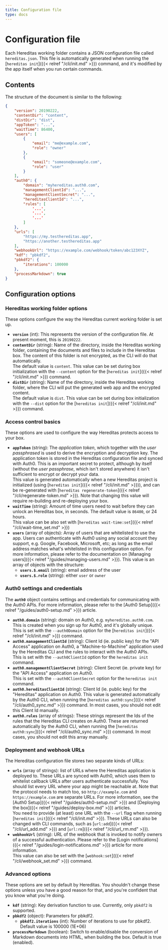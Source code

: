 ```yaml
---
title: Configuration file
type: docs
---
```


# Configuration file

Each Hereditas working folder contains a JSON configuration file called `hereditas.json`. This file is automatically generated when running the [`hereditas init`]({{< relref "/cli/init.md" >}}) command, and it's modified by the app itself when you run certain commands.

## Contents

The structure of the document is similar to the following:

````json
{
    "version": 20190222,
    "contentDir": "content",
    "distDir": "dist",
    "appToken": "...",
    "waitTime": 86400,
    "users": [
        {
            "email": "me@example.com",
            "role": "owner"
        },
        {
            "email": "someone@example.com",
            "role": "user"
        }
    ],
    "auth0": {
        "domain": "myhereditas.auth0.com",
        "managementClientId": "...",
        "managementClientSecret": "...",
        "hereditasClientId": "...",
        "rules": [
            '...',
            '...',
            '...'
        ]
    },
    "urls": [
        "https://my.testhereditas.app",
        "https://another.testhereditas.app"
    ],
    "webhookUrl": "https://example.com/webhook/token/abc123XYZ",
    "kdf": "pbkdf2",
    "pbkdf2": {
        "iterations": 100000
    },
    "processMarkdown": true
}
````

## Configuration options

### Hereditas working folder options

These options configure the way the Hereditas current working folder is set up.

- **`version`** (int): This represents the version of the configuration file. At present moment, this is `20190222`.
- **`contentDir`** (string): Name of the directory, inside the Hereditas working folder, containing the documents and files to include in the Hereditas box. The content of this folder is not encrypted, as the CLI will do that automatically.<br />The default value is `content`. This value can be set during box initialization with the `--content` option for the [`hereditas init`]({{< relref "/cli/init.md" >}}) command.
- **`distDir`** (string): Name of the directory, inside the Hereditas working folder, where the CLI will put the generated web app and the encrypted content.<br />The default value is `dist`. This value can be set during box initialization with the `--dist` option for the [`hereditas init`]({{< relref "/cli/init.md" >}}) command.

### Access control basics

These options are used to configure the way Hereditas protects access to your box.

- **`appToken`** (string): The *application token*, which together with the *user passphrased* is used to derive the encryption and decryption key. The application token is stored in the Hereditas configuration file and synced with Auth0. This is an important secret to protect, although by itself (without the *user passphrase*, which isn't stored anywhere) it isn't sufficient to encrypt or decrypt your data.<br/>This value is generated automatically when a new Hereditas project is initialized (using [`hereditas init`]({{< relref "/cli/init.md" >}})), and can be re-generated with [`hereditas regenerate-token`]({{< relref "/cli/regenerate-token.md" >}}). Note that changing this value will require re-building and re-deploying your box.
- **`waitTime`** (string): Amount of time users need to wait before they can unlock an Hereditas box, in seconds. The default value is `86400`, or 24 hours.<br/>This value can be also set with [`hereditas wait-time:set`]({{< relref "/cli/wait-time_set.md" >}})
- **`users`** (array of objects): Array of users that are whitelisted to use the app. Users can authenticate with Auth0 using any social account they support, e.g. Google, Facebook, Microsoft, etc; as long as the email address matches what's whitelisted in this configuration option. For more information, please refer to the documentation on [Managing users]({{< relref "/guides/managing-users.md" >}}). This value is an array of objects with the structure:
    - **`users.$.email`** (string): email address of the user
    - **`users.$.role`** (string): either `user` or `owner`

### Auth0 settings and credentials

The **`auth0`** object contains settings and credentials for communicating with the Auth0 APIs. For more information, please refer to the [Auth0 Setup]({{< relref "/guides/auth0-setup.md" >}}) article.

- **`auth0.domain`** (string): domain on Auth0, e.g. `myhereditas.auth0.com`. This is created when you sign up for Auth0, and it's globally unique.<br/>This is set with the `--auth0Domain` option for the [`hereditas init`]({{< relref "/cli/init.md" >}}) command.
- **`auth0.managementClientId`** (string): Client Id (ie. public key) for the "API Access" application on Auth0, a "Machine-to-Machine" application used by the Hereditas CLI and the rules to interact with the Auth0 APIs.<br/>This is set with the `--auth0ClientId` option for the `hereditas init` command.
- **`auth0.managementClientSecret`** (string): Client Secret (ie. private key) for the "API Access" application on Auth0.<br/>This is set with the `--auth0ClientSecret` option for the `hereditas init` command.
- **`auth0.hereditasClientId`** (string): Client Id (ie. public key) for the "Hereditas" application on Auth0. This value is generated automatically by the Auth0 CLI, when running the [`hereditas auth0:sync`]({{< relref "/cli/auth0_sync.md" >}}) command. In most cases, you should not edit this Client Id manually.
- **`auth0.rules`** (array of strings): These strings represent the Ids of the rules that the Hereditas CLI creates on Auth0. These are returned automatically by the Auth0 CLI, when running the [`hereditas auth0:sync`]({{< relref "/cli/auth0_sync.md" >}}) command. In most cases, you should not edit this array manually.

### Deployment and webhook URLs

The Hereditas configuration file stores two separate kinds of URLs:

- **`urls`** (array of strings): list of URLs where the Hereditas application is deployed to. These URLs are synced with Auth0, which uses them to whitelist callback URLs after users authenticate successfully. You should list every URL where your app might be reachable at. Note that the protocol needs to match too, so `http://example.com` and `https://example.com` are separate URLs. For more information, see the [Auth0 Setup]({{< relref "/guides/auth0-setup.md" >}}) and [Deploying the box]({{< relref "/guides/deploy-box.md" >}}) articles.<br />You need to provide (at least) one URL with the `--url` flag when running [`hereditas init`]({{< relref "/cli/init.md" >}}). These URLs can also be changed with CLI commands, such as [`url:add`]({{< relref "/cli/url_add.md" >}}) and [`url:rm`]({{< relref "/cli/url_rm.md" >}}).
- **`webhookUrl`** (string): URL of the webhook that is invoked to notify owners of a successful authentication. Please refer to the [Login notifications]({{< relref "/guides/login-notifications.md" >}}) article for more information.<br />This value can also be set with the [`webhook:set`]({{< relref "/cli/webhook_set.md" >}}) command.

### Advanced options

These options are set by default by Hereditas. You shouldn't change these options unless you have a good reason for that, and you're confident that you know what you're doing.

- **`kdf`** (string): Key derivation function to use. Currently, only `pbkdf2` is supported.
- **`pbkdf2`** (object): Parameters for pbkdf2.
    - **`pbkdf2.iterations`** (int): Number of iterations to use for pbkdf2. Default value is 100000 (1E+06)
- **`processMarkdown`** (boolean): Switch to enable/disable the conversion of Markdown documents into HTML, when building the box. Default is true (enabled).
